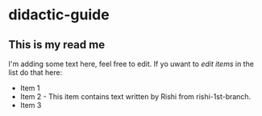 # didactic-guide
## This is my read me
I'm adding some text here, feel free to edit. If yo uwant to *edit items* in the list do that here:
* Item 1
* Item 2 - This item contains text written by Rishi from rishi-1st-branch.
* Item 3
